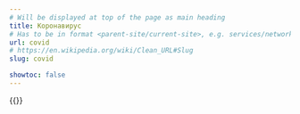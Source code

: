 ```yaml
---
# Will be displayed at top of the page as main heading
title: Коронавирус
# Has to be in format <parent-site/current-site>, e.g. services/network (notice missing slash at the beginning)
url: covid
# https://en.wikipedia.org/wiki/Clean_URL#Slug
slug: covid

showtoc: false
---
```

{{<linktraslations>}} <!-- TODO: remove after translation -->

<!-- Write page contents here -->
<!-- Use Markdown syntax: https://www.markdownguide.org/basic-syntax -->